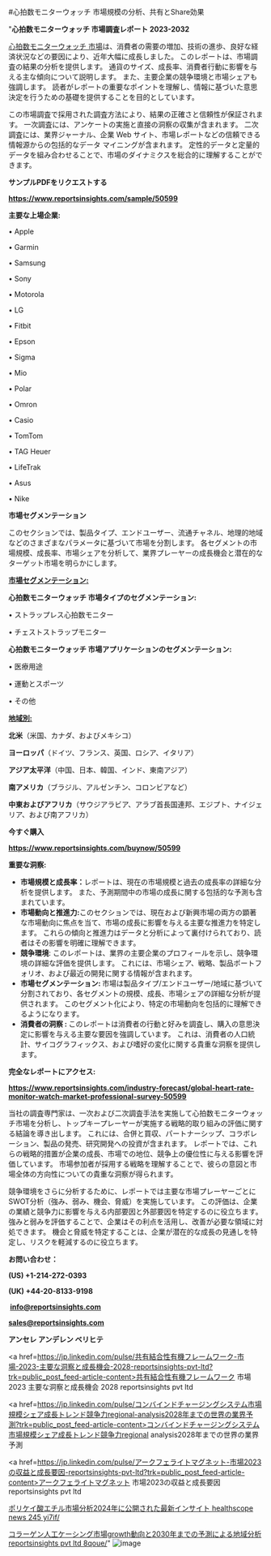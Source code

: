 #心拍数モニターウォッチ 市場規模の分析、共有とShare効果

"<strong>心拍数モニターウォッチ 市場調査レポート 2023-2032</strong>

<a href=https://www.reportsinsights.com/sample/50599>心拍数モニターウォッチ 市場</a>は、消費者の需要の増加、技術の進歩、良好な経済状況などの要因により、近年大幅に成長しました。 このレポートは、市場調査の結果の分析を提供します。 通貨のサイズ、成長率、消費者行動に影響を与える主な傾向について説明します。 また、主要企業の競争環境と市場シェアも強調します。 読者がレポートの重要なポイントを理解し、情報に基づいた意思決定を行うための基礎を提供することを目的としています。

この市場調査で採用された調査方法により、結果の正確さと信頼性が保証されます。 一次調査には、アンケートの実施と直接の洞察の収集が含まれます。 二次調査には、業界ジャーナル、企業 Web サイト、市場レポートなどの信頼できる情報源からの包括的なデータ マイニングが含まれます。 定性的データと定量的データを組み合わせることで、市場のダイナミクスを総合的に理解することができます。

<strong><b>サンプルPDFをリクエストする</b></strong>

<a href=https://www.reportsinsights.com/sample/50599><strong><u>https://www.reportsinsights.com/sample/50599</u></strong></a>

<strong>主要な上場企業:</strong>

• Apple

• Garmin

• Samsung

• Sony

• Motorola

• LG

• Fitbit

• Epson

• Sigma

• Mio

• Polar

• Omron

• Casio

• TomTom

• TAG Heuer

• LifeTrak

• Asus

• Nike

<strong>市場セグメンテーション</strong>

このセクションでは、製品タイプ、エンドユーザー、流通チャネル、地理的地域などのさまざまなパラメータに基づいて市場を分割します。 各セグメントの市場規模、成長率、市場シェアを分析して、業界プレーヤーの成長機会と潜在的なターゲット市場を明らかにします。

<strong><u>市場セグメンテーション</u></strong><strong><u>:</u></strong>

<strong>心拍数モニターウォッチ 市場タイプのセグメンテーション:</strong>

• ストラップレス心拍数モニター

• チェストストラップモニター

<strong>心拍数モニターウォッチ 市場アプリケーションのセグメンテーション:</strong>

• 医療用途

• 運動とスポーツ

• その他

<strong><u>地域別</u></strong><strong><u>:</u></strong>

<strong>北米</strong>（米国、カナダ、およびメキシコ）

<strong>ヨーロッパ</strong>（ドイツ、フランス、英国、ロシア、イタリア）

<strong>アジア太平洋</strong>（中国、日本、韓国、インド、東南アジア）

<strong>南アメリカ</strong>（ブラジル、アルゼンチン、コロンビアなど）

<strong>中東およびアフリカ</strong>（サウジアラビア、アラブ首長国連邦、エジプト、ナイジェリア、および南アフリカ）

<strong>今すぐ購入</strong>

<a href=https://www.reportsinsights.com/buynow/50599><strong><u>https://www.reportsinsights.com/buynow/50599</u></strong></a>

<strong>重要な洞察:</strong>
<ul>
  <li><strong>市場規模と成長率：</strong>レポートは、現在の市場規模と過去の成長率の詳細な分析を提供します。 また、予測期間中の市場の成長に関する包括的な予測も含まれています。</li>
  <li><strong>市場動向と推進力:</strong>このセクションでは、現在および新興市場の両方の顕著な市場動向に焦点を当て、市場の成長に影響を与える主要な推進力を特定します。 これらの傾向と推進力はデータと分析によって裏付けられており、読者はその影響を明確に理解できます。</li>
  <li><strong>競争環境</strong>: このレポートは、業界の主要企業のプロフィールを示し、競争環境の詳細な評価を提供します。 これには、市場シェア、戦略、製品ポートフォリオ、および最近の開発に関する情報が含まれます。</li>
  <li><strong>市場セグメンテーション: </strong>市場は製品タイプ/エンドユーザー/地域に基づいて分割されており、各セグメントの規模、成長、市場シェアの詳細な分析が提供されます。 このセグメント化により、特定の市場動向を包括的に理解できるようになります。</li>
  <li><strong>消費者の洞察 : </strong>このレポートは消費者の行動と好みを調査し、購入の意思決定に影響を与える主要な要因を強調しています。 これは、消費者の人口統計、サイコグラフィックス、および嗜好の変化に関する貴重な洞察を提供します。</li>
</ul>
<strong>完全なレポートにアクセス:</strong>

<a href=https://www.reportsinsights.com/industry-forecast/global-heart-rate-monitor-watch-market-professional-survey-50599><strong><u><b>https://www.reportsinsights.com/industry-forecast/global-heart-rate-monitor-watch-market-professional-survey-50599</b></u></strong></a>

当社の調査専門家は、一次および二次調査手法を実施して心拍数モニターウォッチ市場を分析し、トップキープレーヤーが実施する戦略的取り組みの評価に関する結論を導き出します。 これには、合併と買収、パートナーシップ、コラボレーション、製品の発売、研究開発への投資が含まれます。 レポートでは、これらの戦略的措置が企業の成長、市場での地位、競争上の優位性に与える影響を評価しています。 市場参加者が採用する戦略を理解することで、彼らの意図と市場全体の方向性についての貴重な洞察が得られます。

競争環境をさらに分析するために、レポートでは主要な市場プレーヤーごとにSWOT分析（強み、弱み、機会、脅威）を実施しています。 この評価は、企業の業績と競争力に影響を与える内部要因と外部要因を特定するのに役立ちます。 強みと弱みを評価することで、企業はその利点を活用し、改善が必要な領域に対処できます。 機会と脅威を特定することは、企業が潜在的な成長の見通しを特定し、リスクを軽減するのに役立ちます。

<strong>お問い合わせ：</strong>

<strong>(US) +1-214-272-0393</strong>

<strong>(UK) +44-20-8133-9198</strong>

<strong> </strong><a href=info@reportsinsights.com><strong><u>info@reportsinsights.com</u></strong></a>

<a href=sales@reportsinsights.com><strong><u>sales@reportsinsights.com</u></strong></a>

<strong>アンセレ アンデレン ベリヒテ</strong>

<a href=https://jp.linkedin.com/pulse/共有結合性有機フレームワーク-市場-2023-主要な洞察と成長機会-2028-reportsinsights-pvt-ltd?trk=public_post_feed-article-content>共有結合性有機フレームワーク 市場 2023 主要な洞察と成長機会 2028 reportsinsights pvt ltd</a>

<a href=https://jp.linkedin.com/pulse/コンバインドチャージングシステム市場規模シェア成長トレンド競争力regional-analysis2028年までの世界の業界予測?trk=public_post_feed-article-content>コンバインドチャージングシステム市場規模シェア成長トレンド競争力regional analysis2028年までの世界の業界予測</a>

<a href=https://jp.linkedin.com/pulse/アークフェライトマグネット-市場2023の収益と成長要因-reportsinsights-pvt-ltd?trk=public_post_feed-article-content>アークフェライトマグネット 市場2023の収益と成長要因 reportsinsights pvt ltd</a>

<a href=https://www.linkedin.com/pulse/ポリケイ酸エチル市場分析2024年に公開された最新インサイト-healthscope-news-245-yi7if/>ポリケイ酸エチル市場分析2024年に公開された最新インサイト healthscope news 245 yi7if/</a>

<a href=https://www.linkedin.com/pulse/コラーゲン人工ケーシング市場growth動向と2030年までの予測による地域分析-reportsinsights-pvt-ltd-8qoue/>コラーゲン人工ケーシング市場growth動向と2030年までの予測による地域分析 reportsinsights pvt ltd 8qoue/</a>"
![image](https://github.com/aakesh123242/RIMarket/assets/158431203/59aa29b7-3a5c-4d75-a1fe-694d0c25ca84)
